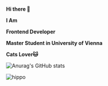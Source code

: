 **Hi there 👋**

**I Am**

**Frontend Developer**

**Master Student in University of Vienna**

**Cats Lover🐱**

![Anurag's GitHub stats](https://github-readme-stats.vercel.app/api?username=SUNZHIYUAN0102&show_icons=true&theme=radical)

![hippo](https://media.giphy.com/media/vFKqnCdLPNOKc/giphy.gif)
